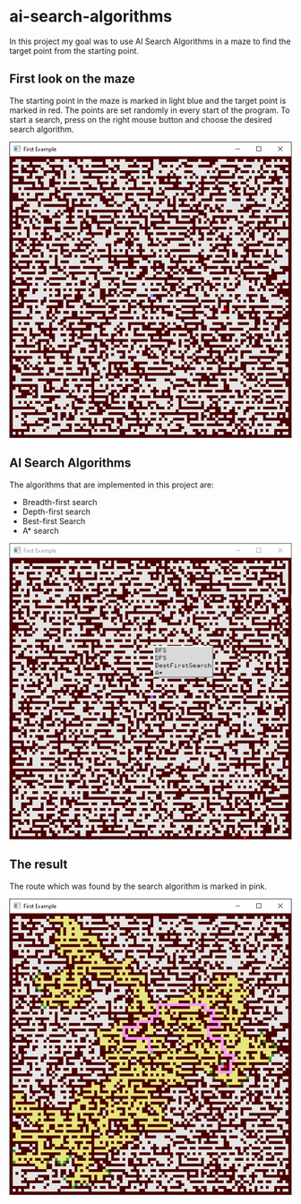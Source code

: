 # ai-search-algorithms
In this project my goal was to use AI Search Algorithms in a maze to find the target point from the starting point.

## First look on the maze

The starting point in the maze is marked in light blue and the target point is marked in red. The points are set randomly in every start of the program. To start a search, press on the right mouse button and choose the desired search algorithm.

![Maze](https://github.com/dan2443/ai-search-algorithms/blob/main/images/Maze.png)


## AI Search Algorithms
The algorithms that are implemented in this project are:

- Breadth-first search
- Depth-first search
- Best-first Search
- A* search

![Search Algorithms](https://github.com/dan2443/ai-search-algorithms/blob/main/images/Search%20Algorithms.png)


## The result

The route which was found by the search algorithm is marked in pink.

![BFS](https://github.com/dan2443/ai-search-algorithms/blob/main/images/BFS.png)




